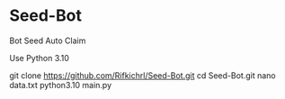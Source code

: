 # Seed-Bot
Bot Seed Auto Claim

Use Python 3.10

git clone https://github.com/Rifkichrl/Seed-Bot.git
cd Seed-Bot.git
nano data.txt
python3.10 main.py
